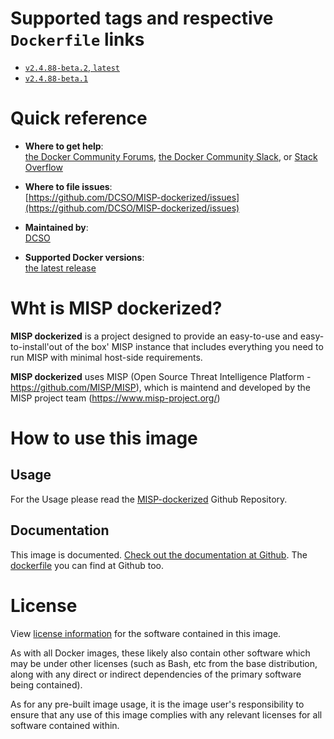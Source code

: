 # Supported tags and respective `Dockerfile` links

- [`v2.4.88-beta.2`, `latest`](https://github.com/DCSO/MISP-dockerized/blob/v2.4.88-beta.2/container/misp-proxy/Dockerfile)
- [`v2.4.88-beta.1`](https://github.com/DCSO/MISP-dockerized/blob/v2.4.88-beta.1/container/misp-proxy/Dockerfile)


# Quick reference

-	**Where to get help**:  
	[the Docker Community Forums](https://forums.docker.com/), [the Docker Community Slack](https://blog.docker.com/2016/11/introducing-docker-community-directory-docker-community-slack/), or [Stack Overflow](https://stackoverflow.com/search?tab=newest&q=docker)

-	**Where to file issues**:  
	[https://github.com/DCSO/MISP-dockerized/issues](https://github.com/DCSO/MISP-dockerized/issues)

-	**Maintained by**:  
	[DCSO](https://github.com/DCSO/MISP-dockerized)

-	**Supported Docker versions**:  
	[the latest release](https://github.com/docker/docker-ce/releases/latest)

# Wht is MISP dockerized?

**MISP dockerized** is a project designed to provide an easy-to-use and easy-to-install'out of the box' MISP instance that includes everything you need to run MISP with minimal host-side requirements. 

**MISP dockerized** uses MISP (Open Source Threat Intelligence Platform - https://github.com/MISP/MISP), which is maintend and developed by the MISP project team (https://www.misp-project.org/)
<!--
![logo](https://raw.githubusercontent.com/DCSO/MISP-dockerized/master/docs/logo.png)
-->

# How to use this image

## Usage

For the Usage please read the [MISP-dockerized](https://github.com/DCSO/MISP-dockerized) Github Repository.


## Documentation

This image is documented. [Check out the documentation at Github](https://github.com/DCSO/MISP-dockerized).
The [dockerfile](https://github.com/DCSO/MISP-dockerized/tree/master/container/misp-proxy) you can find at Github too.


# License

View [license information](https://github.com/DCSO/MISP-dockerized/blob/master/LICENSE) for the software contained in this image.

As with all Docker images, these likely also contain other software which may be under other licenses (such as Bash, etc from the base distribution, along with any direct or indirect dependencies of the primary software being contained).

As for any pre-built image usage, it is the image user's responsibility to ensure that any use of this image complies with any relevant licenses for all software contained within.